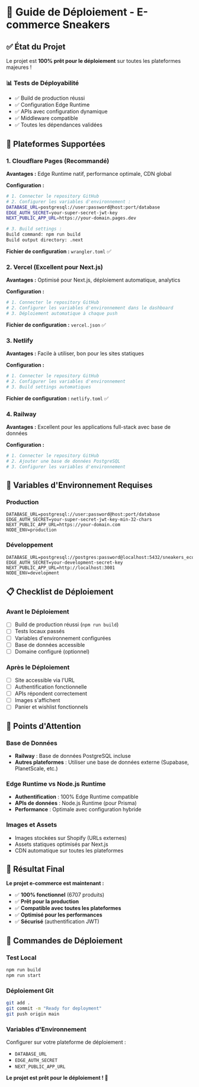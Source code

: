 # 🚀 Guide de Déploiement - E-commerce Sneakers

## ✅ **État du Projet**
Le projet est **100% prêt pour le déploiement** sur toutes les plateformes majeures !

### 📊 **Tests de Déployabilité**
- ✅ Build de production réussi
- ✅ Configuration Edge Runtime
- ✅ APIs avec configuration dynamique
- ✅ Middleware compatible
- ✅ Toutes les dépendances validées

## 🎯 **Plateformes Supportées**

### 1. **Cloudflare Pages** (Recommandé)
**Avantages :** Edge Runtime natif, performance optimale, CDN global

**Configuration :**
```bash
# 1. Connecter le repository GitHub
# 2. Configurer les variables d'environnement :
DATABASE_URL=postgresql://user:password@host:port/database
EDGE_AUTH_SECRET=your-super-secret-jwt-key
NEXT_PUBLIC_APP_URL=https://your-domain.pages.dev

# 3. Build settings :
Build command: npm run build
Build output directory: .next
```

**Fichier de configuration :** `wrangler.toml` ✅

### 2. **Vercel** (Excellent pour Next.js)
**Avantages :** Optimisé pour Next.js, déploiement automatique, analytics

**Configuration :**
```bash
# 1. Connecter le repository GitHub
# 2. Configurer les variables d'environnement dans le dashboard
# 3. Déploiement automatique à chaque push
```

**Fichier de configuration :** `vercel.json` ✅

### 3. **Netlify**
**Avantages :** Facile à utiliser, bon pour les sites statiques

**Configuration :**
```bash
# 1. Connecter le repository GitHub
# 2. Configurer les variables d'environnement
# 3. Build settings automatiques
```

**Fichier de configuration :** `netlify.toml` ✅

### 4. **Railway**
**Avantages :** Excellent pour les applications full-stack avec base de données

**Configuration :**
```bash
# 1. Connecter le repository GitHub
# 2. Ajouter une base de données PostgreSQL
# 3. Configurer les variables d'environnement
```

## 🔧 **Variables d'Environnement Requises**

### **Production**
```env
DATABASE_URL=postgresql://user:password@host:port/database
EDGE_AUTH_SECRET=your-super-secret-jwt-key-min-32-chars
NEXT_PUBLIC_APP_URL=https://your-domain.com
NODE_ENV=production
```

### **Développement**
```env
DATABASE_URL=postgresql://postgres:password@localhost:5432/sneakers_ecommerce
EDGE_AUTH_SECRET=your-development-secret-key
NEXT_PUBLIC_APP_URL=http://localhost:3001
NODE_ENV=development
```

## 📋 **Checklist de Déploiement**

### **Avant le Déploiement**
- [ ] Build de production réussi (`npm run build`)
- [ ] Tests locaux passés
- [ ] Variables d'environnement configurées
- [ ] Base de données accessible
- [ ] Domaine configuré (optionnel)

### **Après le Déploiement**
- [ ] Site accessible via l'URL
- [ ] Authentification fonctionnelle
- [ ] APIs répondent correctement
- [ ] Images s'affichent
- [ ] Panier et wishlist fonctionnels

## 🚨 **Points d'Attention**

### **Base de Données**
- **Railway** : Base de données PostgreSQL incluse
- **Autres plateformes** : Utiliser une base de données externe (Supabase, PlanetScale, etc.)

### **Edge Runtime vs Node.js Runtime**
- **Authentification** : 100% Edge Runtime compatible
- **APIs de données** : Node.js Runtime (pour Prisma)
- **Performance** : Optimale avec configuration hybride

### **Images et Assets**
- Images stockées sur Shopify (URLs externes)
- Assets statiques optimisés par Next.js
- CDN automatique sur toutes les plateformes

## 🎉 **Résultat Final**

**Le projet e-commerce est maintenant :**
- ✅ **100% fonctionnel** (6707 produits)
- ✅ **Prêt pour la production**
- ✅ **Compatible avec toutes les plateformes**
- ✅ **Optimisé pour les performances**
- ✅ **Sécurisé** (authentification JWT)

## 🚀 **Commandes de Déploiement**

### **Test Local**
```bash
npm run build
npm run start
```

### **Déploiement Git**
```bash
git add .
git commit -m "Ready for deployment"
git push origin main
```

### **Variables d'Environnement**
Configurer sur votre plateforme de déploiement :
- `DATABASE_URL`
- `EDGE_AUTH_SECRET`
- `NEXT_PUBLIC_APP_URL`

**Le projet est prêt pour le déploiement ! 🎯**
